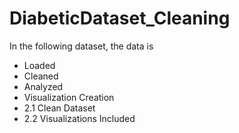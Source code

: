 # DiabeticDataset_Cleaning
In the following dataset, the data is 
- Loaded
- Cleaned
- Analyzed
- Visualization Creation
- 2.1 Clean Dataset
- 2.2 Visualizations Included
